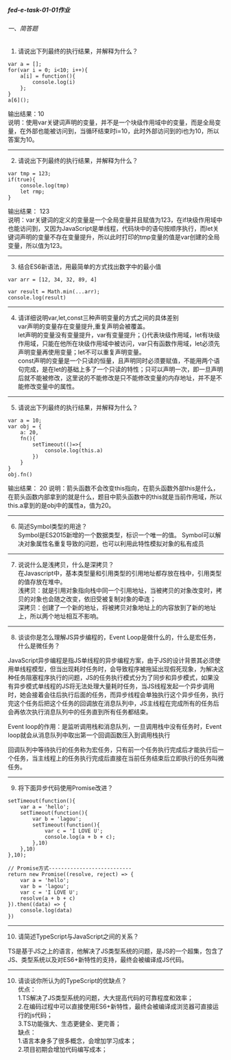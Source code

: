 ##### fed-e-task-01-01作业

###### 一、简答题

1. 请说出下列最终的执行结果，并解释为什么？
```
var a = [];
for(var i = 0; i<10; i++){
    a[i] = function(){
        console.log(i)
    };
}
a[6](); 
```
输出结果：10  
说明：使用var关键词声明的变量，并不是一个块级作用域中的变量，而是全局变量，在外部也能被访问到，当循环结束时i=10，此时外部访问到的i也为10，所以答案为10。
    
    
    
---

2. 请说出下列最终的执行结果，并解释为什么？

```
var tmp = 123;
if(true){
    console.log(tmp)
    let rmp;
}
```

输出结果： 123   
说明：var关键词的定义的变量是一个全局变量并且赋值为123，在if块级作用域中也能访问到，又因为JavaScript是单线程，代码块中的语句按顺序执行，而let关键词声明的变量不存在变量提升，所以此时打印的tmp变量的值是var创建的全局变量，所以值为123。



---

3. 结合ES6新语法，用最简单的方式找出数字中的最小值

```
var arr = [12, 34, 32, 89, 4]

var result = Math.min(...arr);
console.log(result)
```


---

4. 请详细说明var,let,const三种声明变量的方式之间的具体差别     
var声明的变量存在变量提升,重复声明会被覆盖。  
let声明的变量没有变量提升，var有变量提升；{}代表块级作用域，let有块级作用域，只能在他所在块级作用域中被访问，var只有函数作用域，let必须先声明变量再使用变量；let不可以重复声明变量。   
const声明的变量是一个只读的恒量，且声明同时必须要赋值，不能用两个语句完成，是在let的基础上多了一个只读的特性；只可以声明一次，即一旦声明后就不能被修改，这里说的不能修改是只不能修改变量的内存地址，并不是不能修改变量中的属性。


---
5. 请说出下列最终的执行结果，并解释为什么？

```
var a = 10;
var obj = {
    a: 20,
    fn(){
        setTimeout(()=>{
            console.log(this.a)  
        })
    }
}
obj.fn()
```
输出结果： 20
说明：箭头函数不会改变this指向，在箭头函数外部this是什么，在箭头函数内部拿到的就是什么，题目中箭头函数中的this就是当前作用域，所以this.a拿到的是obj中的属性a，值为20。


---
6. 简述Symbol类型的用途？  
Symbol是ES2015新增的一个数据类型，标识一个唯一的值。
Symbol可以解决对象属性名重复导致的问题，也可以利用此特性模拟对象的私有成员



---
7. 说说什么是浅拷贝，什么是深拷贝？    
在Javascript中，基本类型量和引用类型的引用地址都存放在栈中，引用类型的值存放在堆中。  
浅拷贝：就是引用对象指向栈中同一个引用地址，当被拷贝的对象改变时，拷贝的对象也会随之改变，依旧受被复制对象的牵连；   
深拷贝：创建了一个新的地址，将被拷贝对象地址上的内容放到了新的地址上，所以两个地址相互不影响。




---
8. 谈谈你是怎么理解JS异步编程的，Event Loop是做什么的，什么是宏任务，什么是微任务？ 

JavaScript异步编程是指JS单线程的异步编程方案，由于JS的设计背景其必须使用单线程模型，但当出现耗时任务时，会导致程序被拖延出现假死现象，为解决这种任务阻塞程序执行的问题，JS的任务执行模式分为了同步和异步模式，如果没有异步模式单线程的JS将无法处理大量耗时任务，当JS线程发起一个异步调用时，她会接着会往后执行后面的任务，而异步线程会单独执行这个异步任务，执行完这个任务后把这个任务的回调放在消息队列中，JS主线程在完成所有的任务后会再依次执行消息队列中的任务直到所有任务都结束。

Event loop的作用：是监听调用栈和消息队列，一旦调用栈中没有任务时，Event loop就会从消息队列中取出第一个回调函数压入到调用栈执行

回调队列中等待执行的任务称为宏任务，只有前一个任务执行完成后才能执行后一个任务，当主线程上的任务执行完成后直接在当前任务结束后立即执行的任务叫微任务。




---
9. 将下面异步代码使用Promise改进？

```
setTimeout(function(){
    var a = 'hello';
    setTimeout(function(){
        var b = 'lagou';
        setTimeout(function(){
            var c = 'I LOVE U';
            console.log(a + b + c);
        },10)
    },10)
},10);

// Promise方式---------------------------
return new Promise((resolve, reject) => {
    var a = 'hello';
    var b = 'lagou';
    var c = 'I LOVE U';
    resolve(a + b + c)
}).then((data) => {
    console.log(data)
})
```


---
10. 请简述TypeScript与JavaScript之间的关系？

TS是基于JS之上的语言，他解决了JS类型系统的问题，是JS的一个超集，包含了JS、类型系统以及对ES6+新特性的支持，最终会被编译成JS代码。



---
10. 请谈谈你所认为的TypeScript的优缺点？   
优点：  
1.TS解决了JS类型系统的问题，大大提高代码的可靠程度和效率；  
2.在编码过程中可以直接使用ES6+新特性，最终会被编译成浏览器可直接运行的js代码；  
3.TS功能强大、生态更健全、更完善；  
缺点：   
1.语言本身多了很多概念，会增加学习成本；  
2.项目初期会增加代码编写成本；


